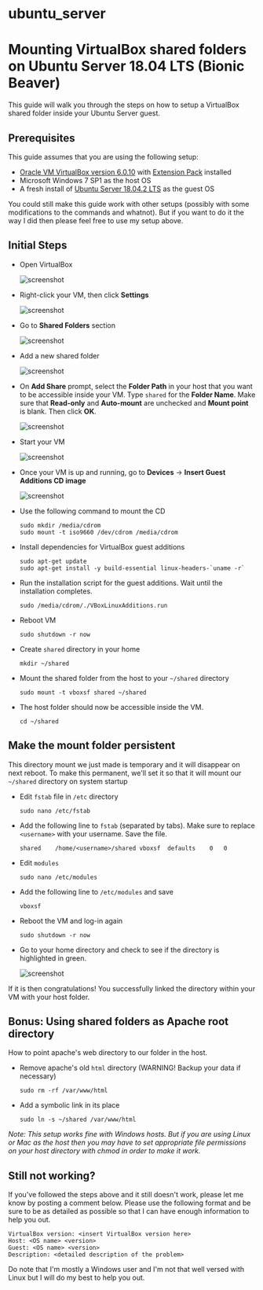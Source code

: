 # ubuntu_server


# Mounting VirtualBox shared folders on Ubuntu Server 18.04 LTS (Bionic Beaver)
This guide will walk you through the steps on how to setup a VirtualBox shared folder inside your Ubuntu Server guest. 

## Prerequisites
This guide assumes that you are using the following setup:
- [Oracle VM VirtualBox version 6.0.10](https://download.virtualbox.org/virtualbox/6.0.10/VirtualBox-6.0.10-132072-Win.exe) with [Extension Pack](https://download.virtualbox.org/virtualbox/6.0.10/Oracle_VM_VirtualBox_Extension_Pack-6.0.10.vbox-extpack) installed
- Microsoft Windows 7 SP1 as the host OS
- A fresh install of [Ubuntu Server 18.04.2 LTS](https://ubuntu.com/download/server/thank-you?version=18.04.2&architecture=amd64) as the guest OS

You could still make this guide work with other setups (possibly with some modifications to the commands and whatnot). 
But if you want to do it the way I did then please feel free to use my setup above.

## Initial Steps
- Open VirtualBox

  ![screenshot](https://i.imgur.com/9El6CZS.png)
  
- Right-click your VM, then click **Settings**

  ![screenshot](https://i.imgur.com/ctfN9kQ.png)
  
- Go to **Shared Folders** section

  ![screenshot](https://i.imgur.com/XrVmNKk.png)
  
- Add a new shared folder

  ![screenshot](https://i.imgur.com/YlUdlGe.png)
  
- On **Add Share** prompt, select the **Folder Path** in your host that you want to be accessible inside your VM. Type `shared` for the **Folder Name**. Make sure that **Read-only** and **Auto-mount** are unchecked and **Mount point** is blank. Then click **OK**.

  ![screenshot](https://i.imgur.com/hNW7T1C.png)
  
- Start your VM

  ![screenshot](https://i.imgur.com/PbTLgts.png)
  
- Once your VM is up and running, go to **Devices** -> **Insert Guest Additions CD image**

  ![screenshot](https://i.imgur.com/RgLw2Jw.png)
  
- Use the following command to mount the CD
  ```
  sudo mkdir /media/cdrom
  sudo mount -t iso9660 /dev/cdrom /media/cdrom
  ```
- Install dependencies for VirtualBox guest additions
  ```
  sudo apt-get update
  sudo apt-get install -y build-essential linux-headers-`uname -r`
  ```
- Run the installation script for the guest additions. Wait until the installation completes.
  ```
  sudo /media/cdrom/./VBoxLinuxAdditions.run
  ```
- Reboot VM
  ```
  sudo shutdown -r now
  ```
- Create `shared` directory in your home
  ```
  mkdir ~/shared
  ```
- Mount the shared folder from the host to your `~/shared` directory
  ```
  sudo mount -t vboxsf shared ~/shared
  ```
- The host folder should now be accessible inside the VM.
  ```
  cd ~/shared
  ```
## Make the mount folder persistent
This directory mount we just made is temporary and it will disappear on next reboot. To make this permanent, we'll set it so that it will mount our `~/shared` directory on system startup

- Edit `fstab` file in `/etc` directory
  ```
  sudo nano /etc/fstab
  ```
- Add the following line to `fstab` (separated by tabs). Make sure to replace `<username>` with your username. Save the file.
  ```
  shared	/home/<username>/shared	vboxsf	defaults	0	0
  ```
- Edit `modules`
  ```
  sudo nano /etc/modules
  ```
- Add the following line to `/etc/modules` and save
  ```
  vboxsf
  ```
- Reboot the VM and log-in again
  ```
  sudo shutdown -r now
  ```
- Go to your home directory and check to see if the directory is highlighted in green. 

  ![screenshot](https://i.imgur.com/hiXgIFP.png)

If it is then congratulations! You successfully linked the directory within your VM with your host folder.

## Bonus: Using shared folders as Apache root directory
How to point apache's web directory to our folder in the host.
- Remove apache's old `html` directory (WARNING! Backup your data if necessary)
  ```
  sudo rm -rf /var/www/html	
  ```
- Add a symbolic link in its place
  ```
  sudo ln -s ~/shared /var/www/html
  ```
*Note: This setup works fine with Windows hosts. But if you are using Linux or Mac as the host then you may have to set appropriate file permissions on your host directory with chmod in order to make it work.*

## Still not working?
If you've followed the steps above and it still doesn't work, please let me know by posting a comment below. Please use the following format and be sure to be as detailed as possible so that I can have enough information to help you out.
```
VirtualBox version: <insert VirtualBox version here>
Host: <OS name> <version>
Guest: <OS name> <version>
Description: <detailed description of the problem>
```
Do note that I'm mostly a Windows user and I'm not that well versed with Linux but I will do my best to help you out.
